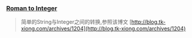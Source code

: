 ### [Roman to Integer](https://leetcode.com/problems/roman-to-integer/description/)
> 简单的String与Integer之间的转换,参照该博文 [http://blog.tk-xiong.com/archives/1204](http://blog.tk-xiong.com/archives/1204)